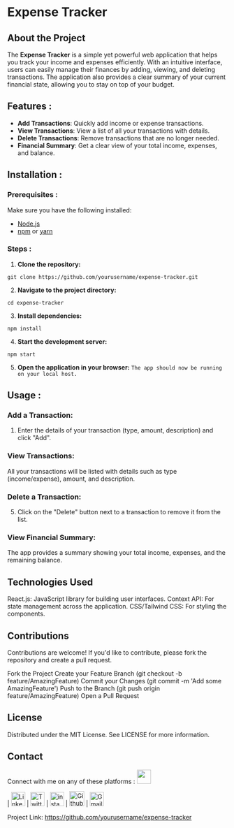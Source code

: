# Expense Tracker

<!-- ![Expense Tracker](./public/screenshot.png) You can add a screenshot of your project -->


## About the Project

The **Expense Tracker** is a simple yet powerful web application that helps you track your income and expenses efficiently. With an intuitive interface, users can easily manage their finances by adding, viewing, and deleting transactions. The application also provides a clear summary of your current financial state, allowing you to stay on top of your budget.

## Features :

- **Add Transactions**: Quickly add income or expense transactions.
- **View Transactions**: View a list of all your transactions with details.
- **Delete Transactions**: Remove transactions that are no longer needed.
- **Financial Summary**: Get a clear view of your total income, expenses, and balance.

## Installation :

### Prerequisites :

Make sure you have the following installed:

- [Node.js](https://nodejs.org/)
- [npm](https://www.npmjs.com/) or [yarn](https://yarnpkg.com/)

### Steps :

1. **Clone the repository:**
```
git clone https://github.com/yourusername/expense-tracker.git
```
2. **Navigate to the project directory:**

```
cd expense-tracker
```
3. **Install dependencies:**
```
npm install
```

4. **Start the development server:**
```
npm start
```

5. **Open the application in your browser:**
```The app should now be running on your local host.``` 


## Usage :

### Add a Transaction:

1. Enter the details of your transaction (type, amount, description) and click "Add".

### View Transactions:
All your transactions will be listed with details such as type (income/expense), amount, and description.
### Delete a Transaction:

5. Click on the "Delete" button next to a transaction to remove it from the list.

### View Financial Summary:

The app provides a summary showing your total income, expenses, and the remaining balance.

## Technologies Used
React.js: JavaScript library for building user interfaces.
Context API: For state management across the application.
CSS/Tailwind CSS: For styling the components.

## Contributions

Contributions are welcome! If you'd like to contribute, please fork the repository and create a pull request.

Fork the Project
Create your Feature Branch (git checkout -b feature/AmazingFeature)
Commit your Changes (git commit -m 'Add some AmazingFeature')
Push to the Branch (git push origin feature/AmazingFeature)
Open a Pull Request

## License
Distributed under the MIT License. See LICENSE for more information.

## Contact
<span>Connect with me on any of these platforms :
<img src="https://github.com/TheDudeThatCode/TheDudeThatCode/blob/master/Assets/Handshake.gif" height="32px">
</span>

| [<img src="https://github.com/TheDudeThatCode/TheDudeThatCode/blob/master/Assets/Linkedin.svg" alt="Linkedin Logo" width="32">](https://www.linkedin.com/in/himanshu-gupta-4a5942201/) | [<img src="https://github.com/TheDudeThatCode/TheDudeThatCode/blob/master/Assets/Twitter.svg" alt="Twitter Logo" width="32">](https://twitter.com/himanshu4030) | [<img src="https://github.com/TheDudeThatCode/TheDudeThatCode/blob/master/Assets/Instagram.svg" alt="instagram logo" width="32">](https://www.instagram.com/_himanshu1817/) | [<img src="https://cdn0.iconfinder.com/data/icons/shift-logotypes/32/Github-512.png" alt="Github logo" width="34">](https://github.com/himanshu181749) | [<img src="https://github.com/TheDudeThatCode/TheDudeThatCode/blob/master/Assets/Gmail.svg" alt="Gmail logo" height="32">](mailto:himanshu.applications.grad@gmail.com)


Project Link: https://github.com/yourusername/expense-tracker


